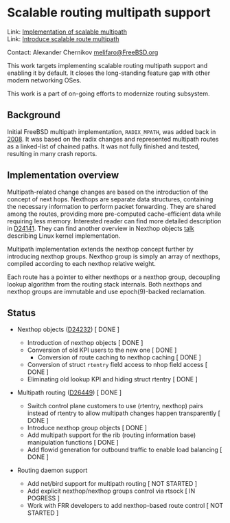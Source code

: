 # Scalable routing multipath support

Link:	 [Implementation of scalable multipath](https://reviews.freebsd.org/D24141#change-ZOjdMqgDgUr7)  
Link:	 [Introduce scalable route multipath](https://reviews.freebsd.org/D26449)

Contact: Alexander Chernikov <melifaro@FreeBSD.org>  

This work targets implementing scalable routing multipath support and enabling it by default.
It closes the long-standing feature gap with other modern networking OSes.

This work is a part of on-going efforts to modernize routing subsystem.

## Background

Initial FreeBSD multipath implementation, `RADIX_MPATH`, was added back in [2008](https://github.com/freebsd/freebsd-legacy/commit/4e8901ea7a04d2d803067647c0641e41494b8868). It was based on the radix changes and represented multipath routes as a linked-list of chained paths. It was not fully finished and tested, resulting in many crash reports. 

## Implementation overview 

Multipath-related change changes are based on the introduction of the concept of next hops. Nexthops are separate data structures, containing the necessary information to perform packet forwarding. They are shared among the routes, providing more pre-computed cache-efficient data while requiring less memory.
Interested reader can find more detailed description in [D24141](https://reviews.freebsd.org/D24141). They can find another overview in Nexthop objects [talk](https://linuxplumbersconf.org/event/4/contributions/434/attachments/251/436/nexthop-objects-talk.pdf) describing Linux kernel implementation.

Multipath implementation extends the nexthop concept further by introducing nexthop groups. Nexthop group is simply an array of nexthops, compiled according to each nexthop relative weight.

Each route has a pointer to either nexthops or a nexthop group, decoupling lookup algorithm from the routing stack internals. Both nexthops and nexthop groups are immutable and use epoch(9)-backed reclamation.

## Status

  * Nexthop objects ([D24232](https://reviews.freebsd.org/D24232)) [ DONE ]
    * Introduction of nexthop objects [ DONE ]
    * Conversion of old KPI users to the new one [ DONE ]
      * Conversion of route caching to nexthop caching [ DONE ]
    * Conversion of struct `rtentry` field access to nhop field access [ DONE ]
    * Eliminating old lookup KPI and hiding struct rtentry [ DONE ]

  * Multipath routing ([D26449](https://reviews.freebsd.org/D26449)) [ DONE ]
    * Switch control plane customers to use (rtentry, nexthop) pairs instead of rtentry to allow multipath changes happen transparently [ DONE ]
    * Introduce nexthop group objects [ DONE ]
    * Add multipath support for the rib (routing information base) manipulation functions [ DONE ]
    * Add flowid generation for outbound traffic to enable load balancing [ DONE ]

  * Routing daemon support
    * Add net/bird support for multipath routing [ NOT STARTED ]
    * Add explicit nexthop/nexthop groups control via rtsock [ IN POGRESS ]
    * Work with FRR developers to add nexthop-based route control [ NOT STARTED ]
